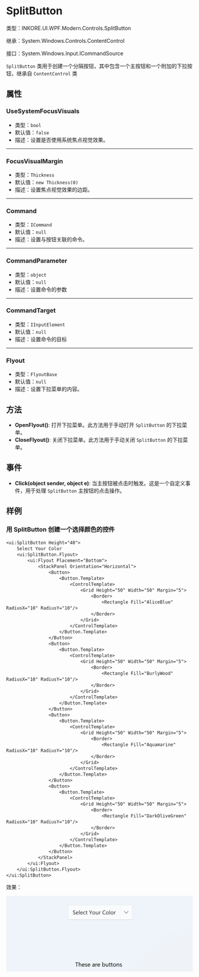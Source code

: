 # SplitButton

类型：INKORE.UI.WPF.Modern.Controls.SplitButton

继承：System.Windows.Controls.ContentControl

接口：System.Windows.Input.ICommandSource

`SplitButton` 类用于创建一个分隔按钮，其中包含一个主按钮和一个附加的下拉按钮，继承自 `ContentControl` 类

## 属性

### UseSystemFocusVisuals

- 类型：`bool`
- 默认值：`false`
- 描述：设置是否使用系统焦点视觉效果。

---

### FocusVisualMargin

- 类型：`Thickness`
- 默认值：`new Thickness(0)`
- 描述：设置焦点视觉效果的边距。

---

### Command

- 类型：`ICommand`
- 默认值：`null`
- 描述：设置与按钮关联的命令。

---

### CommandParameter

- 类型：`object`
- 默认值：`null`
- 描述：设置命令的参数

---

### CommandTarget

- 类型：`IInputElement`
- 默认值：`null`
- 描述：设置命令的目标

---

### Flyout

- 类型：`FlyoutBase`
- 默认值：`null`
- 描述：设置下拉菜单的内容。

## 方法

- **OpenFlyout()**: 打开下拉菜单。此方法用于手动打开 `SplitButton` 的下拉菜单。
- **CloseFlyout()**: 关闭下拉菜单。此方法用于手动关闭 `SplitButton` 的下拉菜单。

## 事件

- **Click(object sender, object e)**: 当主按钮被点击时触发。这是一个自定义事件，用于处理 `SplitButton` 主按钮的点击操作。

<!-- 关于这个 SpiltButton 的一些内部操作逻辑不详细写了hhh -->

## 样例

### 用 SplitButton 创建一个选择颜色的控件

```xaml
<ui:SplitButton Height="40">
    Select Your Color
    <ui:SplitButton.Flyout>
        <ui:Flyout Placement="Bottom">
            <StackPanel Orientation="Horizontal">
                <Button>
                    <Button.Template>
                        <ControlTemplate>
                            <Grid Height="50" Width="50" Margin="5">
                                <Border>
                                    <Rectangle Fill="AliceBlue" RadiusX="10" RadiusY="10"/>
                                </Border>
                            </Grid>
                        </ControlTemplate>
                    </Button.Template>
                </Button>
                <Button>
                    <Button.Template>
                        <ControlTemplate>
                            <Grid Height="50" Width="50" Margin="5">
                                <Border>
                                    <Rectangle Fill="BurlyWood" RadiusX="10" RadiusY="10"/>
                                </Border>
                            </Grid>
                        </ControlTemplate>
                    </Button.Template>
                </Button>
                <Button>
                    <Button.Template>
                        <ControlTemplate>
                            <Grid Height="50" Width="50" Margin="5">
                                <Border>
                                    <Rectangle Fill="Aquamarine" RadiusX="10" RadiusY="10"/>
                                </Border>
                            </Grid>
                        </ControlTemplate>
                    </Button.Template>
                </Button>
                <Button>
                    <Button.Template>
                        <ControlTemplate>
                            <Grid Height="50" Width="50" Margin="5">
                                <Border>
                                    <Rectangle Fill="DarkOliveGreen" RadiusX="10" RadiusY="10"/>
                                </Border>
                            </Grid>
                        </ControlTemplate>
                    </Button.Template>
                </Button>
            </StackPanel>
        </ui:Flyout>
    </ui:SplitButton.Flyout>
</ui:SplitButton>
```

效果：

![](./../../images/SplitButton/1.gif)

